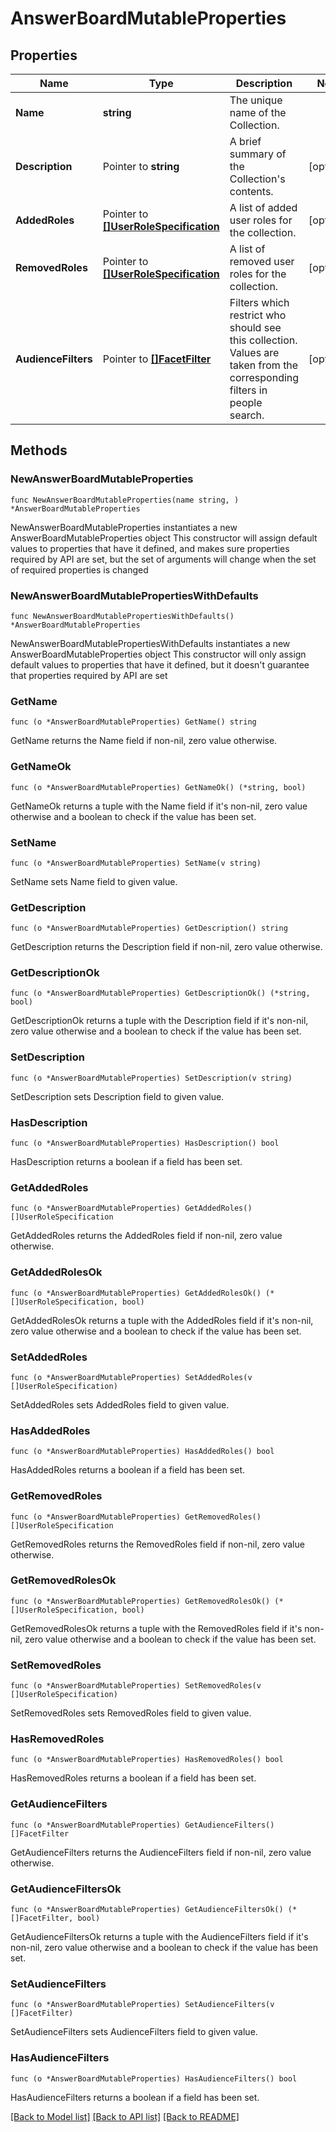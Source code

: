 # AnswerBoardMutableProperties

## Properties

Name | Type | Description | Notes
------------ | ------------- | ------------- | -------------
**Name** | **string** | The unique name of the Collection. | 
**Description** | Pointer to **string** | A brief summary of the Collection&#39;s contents. | [optional] 
**AddedRoles** | Pointer to [**[]UserRoleSpecification**](UserRoleSpecification.md) | A list of added user roles for the collection. | [optional] 
**RemovedRoles** | Pointer to [**[]UserRoleSpecification**](UserRoleSpecification.md) | A list of removed user roles for the collection. | [optional] 
**AudienceFilters** | Pointer to [**[]FacetFilter**](FacetFilter.md) | Filters which restrict who should see this collection. Values are taken from the corresponding filters in people search. | [optional] 

## Methods

### NewAnswerBoardMutableProperties

`func NewAnswerBoardMutableProperties(name string, ) *AnswerBoardMutableProperties`

NewAnswerBoardMutableProperties instantiates a new AnswerBoardMutableProperties object
This constructor will assign default values to properties that have it defined,
and makes sure properties required by API are set, but the set of arguments
will change when the set of required properties is changed

### NewAnswerBoardMutablePropertiesWithDefaults

`func NewAnswerBoardMutablePropertiesWithDefaults() *AnswerBoardMutableProperties`

NewAnswerBoardMutablePropertiesWithDefaults instantiates a new AnswerBoardMutableProperties object
This constructor will only assign default values to properties that have it defined,
but it doesn't guarantee that properties required by API are set

### GetName

`func (o *AnswerBoardMutableProperties) GetName() string`

GetName returns the Name field if non-nil, zero value otherwise.

### GetNameOk

`func (o *AnswerBoardMutableProperties) GetNameOk() (*string, bool)`

GetNameOk returns a tuple with the Name field if it's non-nil, zero value otherwise
and a boolean to check if the value has been set.

### SetName

`func (o *AnswerBoardMutableProperties) SetName(v string)`

SetName sets Name field to given value.


### GetDescription

`func (o *AnswerBoardMutableProperties) GetDescription() string`

GetDescription returns the Description field if non-nil, zero value otherwise.

### GetDescriptionOk

`func (o *AnswerBoardMutableProperties) GetDescriptionOk() (*string, bool)`

GetDescriptionOk returns a tuple with the Description field if it's non-nil, zero value otherwise
and a boolean to check if the value has been set.

### SetDescription

`func (o *AnswerBoardMutableProperties) SetDescription(v string)`

SetDescription sets Description field to given value.

### HasDescription

`func (o *AnswerBoardMutableProperties) HasDescription() bool`

HasDescription returns a boolean if a field has been set.

### GetAddedRoles

`func (o *AnswerBoardMutableProperties) GetAddedRoles() []UserRoleSpecification`

GetAddedRoles returns the AddedRoles field if non-nil, zero value otherwise.

### GetAddedRolesOk

`func (o *AnswerBoardMutableProperties) GetAddedRolesOk() (*[]UserRoleSpecification, bool)`

GetAddedRolesOk returns a tuple with the AddedRoles field if it's non-nil, zero value otherwise
and a boolean to check if the value has been set.

### SetAddedRoles

`func (o *AnswerBoardMutableProperties) SetAddedRoles(v []UserRoleSpecification)`

SetAddedRoles sets AddedRoles field to given value.

### HasAddedRoles

`func (o *AnswerBoardMutableProperties) HasAddedRoles() bool`

HasAddedRoles returns a boolean if a field has been set.

### GetRemovedRoles

`func (o *AnswerBoardMutableProperties) GetRemovedRoles() []UserRoleSpecification`

GetRemovedRoles returns the RemovedRoles field if non-nil, zero value otherwise.

### GetRemovedRolesOk

`func (o *AnswerBoardMutableProperties) GetRemovedRolesOk() (*[]UserRoleSpecification, bool)`

GetRemovedRolesOk returns a tuple with the RemovedRoles field if it's non-nil, zero value otherwise
and a boolean to check if the value has been set.

### SetRemovedRoles

`func (o *AnswerBoardMutableProperties) SetRemovedRoles(v []UserRoleSpecification)`

SetRemovedRoles sets RemovedRoles field to given value.

### HasRemovedRoles

`func (o *AnswerBoardMutableProperties) HasRemovedRoles() bool`

HasRemovedRoles returns a boolean if a field has been set.

### GetAudienceFilters

`func (o *AnswerBoardMutableProperties) GetAudienceFilters() []FacetFilter`

GetAudienceFilters returns the AudienceFilters field if non-nil, zero value otherwise.

### GetAudienceFiltersOk

`func (o *AnswerBoardMutableProperties) GetAudienceFiltersOk() (*[]FacetFilter, bool)`

GetAudienceFiltersOk returns a tuple with the AudienceFilters field if it's non-nil, zero value otherwise
and a boolean to check if the value has been set.

### SetAudienceFilters

`func (o *AnswerBoardMutableProperties) SetAudienceFilters(v []FacetFilter)`

SetAudienceFilters sets AudienceFilters field to given value.

### HasAudienceFilters

`func (o *AnswerBoardMutableProperties) HasAudienceFilters() bool`

HasAudienceFilters returns a boolean if a field has been set.


[[Back to Model list]](../README.md#documentation-for-models) [[Back to API list]](../README.md#documentation-for-api-endpoints) [[Back to README]](../README.md)


